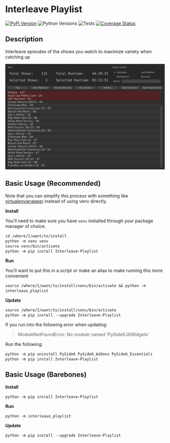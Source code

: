 # Interleave Playlist
[![PyPi Version](https://img.shields.io/pypi/v/Interleave-Playlist.svg)](https://pypi.org/project/Interleave-Playlist/)
![Python Versions](https://img.shields.io/pypi/pyversions/Interleave-Playlist.svg)
![Tests](https://github.com/tsweeney256/interleave_playlist/actions/workflows/tests.yml/badge.svg)
[![Coverage Status](https://coveralls.io/repos/github/tsweeney256/interleave_playlist/badge.svg?kill_cache=1)](https://coveralls.io/github/tsweeney256/interleave_playlist)

## Description

Interleave episodes of the shows you watch to maximize variety when catching up

![](https://raw.githubusercontent.com/tsweeney256/interleave_playlist/e8fb44208464c2dfd65db766c9e12b267d6f8beb/docs/images/screenshot.png)

## Basic Usage (Recommended)

Note that you can simplify this process with something like
[virtualenvwrapper](https://wiki.archlinux.org/title/Python/Virtual_environment#virtualenvwrapper)
instead of using venv directly.

**Install**

You'll need to make sure you have `venv` installed through your package manager of choice.
```shell
cd /where/I/want/to/install
python -m venv venv
source venv/bin/activate
python -m pip install Interleave-Playlist
```
**Run**

You'll want to put this in a script or make an alias to make running this more convenient
```shell
source /where/I/want/to/install/venv/bin/activate && python -m interleave_playlist
```

**Update**
```shell
source /where/I/want/to/install/venv/bin/activate
python -m pip install --upgrade Interleave-Playlist
```
If you run into the following error when updating:
> ModuleNotFoundError: No module named 'PySide6.QtWidgets'

Run the following:
```commandline
python -m pip uninstall PySide6 PySide6_Addons PySide6_Essentials
python -m pip install Interleave-Playlist
```

## Basic Usage (Barebones)
**Install**
```shell
python -m pip install Interleave-Playlist
```
**Run**
```shell
python -m interleave_playlist
```
**Update**
```shell
python -m pip install --upgrade Interleave-Playlist
```
